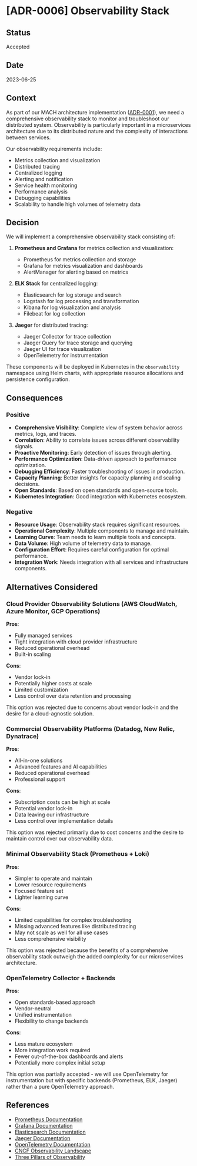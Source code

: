 # [ADR-0006] Observability Stack

## Status

Accepted

## Date

2023-06-25

## Context

As part of our MACH architecture implementation ([ADR-0001](0001-adopt-mach-architecture.md)), we need a comprehensive observability stack to monitor and troubleshoot our distributed system. Observability is particularly important in a microservices architecture due to its distributed nature and the complexity of interactions between services.

Our observability requirements include:
- Metrics collection and visualization
- Distributed tracing
- Centralized logging
- Alerting and notification
- Service health monitoring
- Performance analysis
- Debugging capabilities
- Scalability to handle high volumes of telemetry data

## Decision

We will implement a comprehensive observability stack consisting of:

1. **Prometheus and Grafana** for metrics collection and visualization:
   - Prometheus for metrics collection and storage
   - Grafana for metrics visualization and dashboards
   - AlertManager for alerting based on metrics

2. **ELK Stack** for centralized logging:
   - Elasticsearch for log storage and search
   - Logstash for log processing and transformation
   - Kibana for log visualization and analysis
   - Filebeat for log collection

3. **Jaeger** for distributed tracing:
   - Jaeger Collector for trace collection
   - Jaeger Query for trace storage and querying
   - Jaeger UI for trace visualization
   - OpenTelemetry for instrumentation

These components will be deployed in Kubernetes in the `observability` namespace using Helm charts, with appropriate resource allocations and persistence configuration.

## Consequences

### Positive

- **Comprehensive Visibility**: Complete view of system behavior across metrics, logs, and traces.
- **Correlation**: Ability to correlate issues across different observability signals.
- **Proactive Monitoring**: Early detection of issues through alerting.
- **Performance Optimization**: Data-driven approach to performance optimization.
- **Debugging Efficiency**: Faster troubleshooting of issues in production.
- **Capacity Planning**: Better insights for capacity planning and scaling decisions.
- **Open Standards**: Based on open standards and open-source tools.
- **Kubernetes Integration**: Good integration with Kubernetes ecosystem.

### Negative

- **Resource Usage**: Observability stack requires significant resources.
- **Operational Complexity**: Multiple components to manage and maintain.
- **Learning Curve**: Team needs to learn multiple tools and concepts.
- **Data Volume**: High volume of telemetry data to manage.
- **Configuration Effort**: Requires careful configuration for optimal performance.
- **Integration Work**: Needs integration with all services and infrastructure components.

## Alternatives Considered

### Cloud Provider Observability Solutions (AWS CloudWatch, Azure Monitor, GCP Operations)

**Pros**:
- Fully managed services
- Tight integration with cloud provider infrastructure
- Reduced operational overhead
- Built-in scaling

**Cons**:
- Vendor lock-in
- Potentially higher costs at scale
- Limited customization
- Less control over data retention and processing

This option was rejected due to concerns about vendor lock-in and the desire for a cloud-agnostic solution.

### Commercial Observability Platforms (Datadog, New Relic, Dynatrace)

**Pros**:
- All-in-one solutions
- Advanced features and AI capabilities
- Reduced operational overhead
- Professional support

**Cons**:
- Subscription costs can be high at scale
- Potential vendor lock-in
- Data leaving our infrastructure
- Less control over implementation details

This option was rejected primarily due to cost concerns and the desire to maintain control over our observability data.

### Minimal Observability Stack (Prometheus + Loki)

**Pros**:
- Simpler to operate and maintain
- Lower resource requirements
- Focused feature set
- Lighter learning curve

**Cons**:
- Limited capabilities for complex troubleshooting
- Missing advanced features like distributed tracing
- May not scale as well for all use cases
- Less comprehensive visibility

This option was rejected because the benefits of a comprehensive observability stack outweigh the added complexity for our microservices architecture.

### OpenTelemetry Collector + Backends

**Pros**:
- Open standards-based approach
- Vendor-neutral
- Unified instrumentation
- Flexibility to change backends

**Cons**:
- Less mature ecosystem
- More integration work required
- Fewer out-of-the-box dashboards and alerts
- Potentially more complex initial setup

This option was partially accepted - we will use OpenTelemetry for instrumentation but with specific backends (Prometheus, ELK, Jaeger) rather than a pure OpenTelemetry approach.

## References

- [Prometheus Documentation](https://prometheus.io/docs/)
- [Grafana Documentation](https://grafana.com/docs/)
- [Elasticsearch Documentation](https://www.elastic.co/guide/index.html)
- [Jaeger Documentation](https://www.jaegertracing.io/docs/)
- [OpenTelemetry Documentation](https://opentelemetry.io/docs/)
- [CNCF Observability Landscape](https://landscape.cncf.io/card-mode?category=observability-and-analysis)
- [Three Pillars of Observability](https://www.oreilly.com/library/view/distributed-systems-observability/9781492033431/ch04.html)

